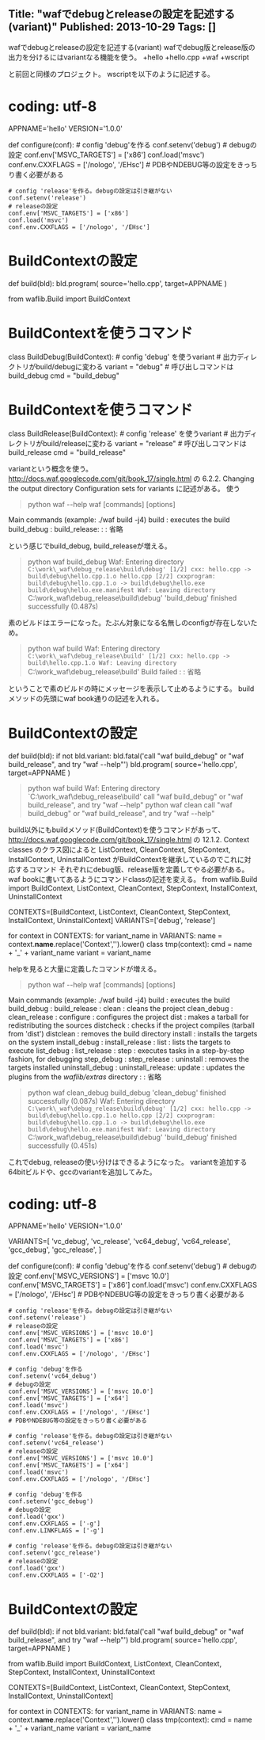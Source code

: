 Title: "wafでdebugとreleaseの設定を記述する(variant)"
Published: 2013-10-29
Tags: []
---

wafでdebugとreleaseの設定を記述する(variant)
wafでdebug版とrelease版の出力を分けるにはvariantなる機能を使う。
+hello
  +hello.cpp
  +waf
  +wscript

と前回と同様のプロジェクト。 wscriptを以下のように記述する。
# coding: utf-8

APPNAME='hello'
VERSION='1.0.0'


def configure(conf):
    # config 'debug'を作る
    conf.setenv('debug')
    # debugの設定
    conf.env['MSVC_TARGETS'] = ['x86']
    conf.load('msvc')
    conf.env.CXXFLAGS = ['/nologo', '/EHsc']
    # PDBやNDEBUG等の設定をきっちり書く必要がある

    # config 'release'を作る。debugの設定は引き継がない
    conf.setenv('release')
    # releaseの設定
    conf.env['MSVC_TARGETS'] = ['x86']
    conf.load('msvc')
    conf.env.CXXFLAGS = ['/nologo', '/EHsc']


# BuildContextの設定
def build(bld):
    bld.program(
            source='hello.cpp',
            target=APPNAME
            )


from waflib.Build import BuildContext

# BuildContextを使うコマンド
class BuildDebug(BuildContext):
    # config 'debug' を使うvariant
    # 出力ディレクトリがbuild/debugに変わる
    variant = "debug"
    # 呼び出しコマンドはbuild_debug
    cmd = "build_debug"

# BuildContextを使うコマンド
class BuildRelease(BuildContext):
    # config 'release' を使うvariant
    # 出力ディレクトリがbuild/releaseに変わる
    variant = "release"
    # 呼び出しコマンドはbuild_release
    cmd = "build_release"

variantという概念を使う。
http://docs.waf.googlecode.com/git/book_17/single.html の 6.2.2.
Changing the output directory Configuration sets for variants
に記述がある。
使う
> python waf --help
waf [commands] [options]

Main commands (example: ./waf build -j4)
  build        : executes the build
  build_debug  :
  build_release:
:
:
省略

という感じでbuild_debug, build_releaseが増える。
> python waf build_debug
Waf: Entering directory `C:\work\_waf\debug_release\build\debug'
[1/2] cxx: hello.cpp -> build\debug\hello.cpp.1.o
hello.cpp
[2/2] cxxprogram: build\debug\hello.cpp.1.o -> build\debug\hello.exe build\debug\hello.exe.manifest
Waf: Leaving directory `C:\work\_waf\debug_release\build\debug'
'build_debug' finished successfully (0.487s)

素のビルドはエラーになった。たぶん対象になる名無しのconfigが存在しないため。
> python waf build
Waf: Entering directory `C:\work\_waf\debug_release\build'
[1/2] cxx: hello.cpp -> build\hello.cpp.1.o
Waf: Leaving directory `C:\work\_waf\debug_release\build'
Build failed
:
:
省略

ということで素のビルドの時にメッセージを表示して止めるようにする。
buildメソッドの先頭にwaf book通りの記述を入れる。
# BuildContextの設定
def build(bld):
    if not bld.variant:
         bld.fatal('call "waf build_debug" or "waf build_release", and try "waf --help"')
    bld.program(
            source='hello.cpp',
            target=APPNAME
            )

> python waf build
Waf: Entering directory `C:\work\_waf\debug_release\build'
call "waf build_debug" or "waf build_release", and try "waf --help"
> python waf clean
call "waf build_debug" or "waf build_release", and try "waf --help"

build以外にもbuildメソッド(BuildContext)を使うコマンドがあって、
http://docs.waf.googlecode.com/git/book_17/single.html の 12.1.2.
Context classes のクラス図によると ListContext, CleanContext,
StepContext, InstallContext, UninstallContext
がBuildContextを継承しているのでこれに対応するコマンド
それぞれにdebug版、release版を定義してやる必要がある。
waf bookに書いてあるようにコマンドclassの記述を変える。
from waflib.Build import BuildContext, ListContext, CleanContext, StepContext, InstallContext, UninstallContext

CONTEXTS=[BuildContext, ListContext, CleanContext, StepContext, InstallContext, UninstallContext]
VARIANTS=['debug', 'release']

for context in CONTEXTS:
    for variant_name in VARIANTS:
        name = context.__name__.replace('Context','').lower()
        class tmp(context):
            cmd = name + '_' + variant_name
            variant = variant_name

helpを見ると大量に定義したコマンドが増える。
> python waf --help
waf [commands] [options]

Main commands (example: ./waf build -j4)
  build            : executes the build
  build_debug      :
  build_release    :
  clean            : cleans the project
  clean_debug      :
  clean_release    :
  configure        : configures the project
  dist             : makes a tarball for redistributing the sources
  distcheck        : checks if the project compiles (tarball from 'dist')
  distclean        : removes the build directory
  install          : installs the targets on the system
  install_debug    :
  install_release  :
  list             : lists the targets to execute
  list_debug       :
  list_release     :
  step             : executes tasks in a step-by-step fashion, for debugging
  step_debug       :
  step_release     :
  uninstall        : removes the targets installed
  uninstall_debug  :
  uninstall_release:
  update           : updates the plugins from the *waflib/extras* directory
:
:
省略

> python waf clean_debug build_debug
'clean_debug' finished successfully (0.087s)
Waf: Entering directory `C:\work\_waf\debug_release\build\debug'
[1/2] cxx: hello.cpp -> build\debug\hello.cpp.1.o
hello.cpp
[2/2] cxxprogram: build\debug\hello.cpp.1.o -> build\debug\hello.exe build\debug\hello.exe.manifest
Waf: Leaving directory `C:\work\_waf\debug_release\build\debug'
'build_debug' finished successfully (0.451s)

これでdebug, releaseの使い分けはできるようになった。
variantを追加する
64bitビルドや、gccのvariantを追加してみた。
# coding: utf-8

APPNAME='hello'
VERSION='1.0.0'

VARIANTS=[
'vc_debug', 'vc_release', 'vc64_debug', 'vc64_release',
'gcc_debug', 'gcc_release',
]

def configure(conf):
    # config 'debug'を作る
    conf.setenv('debug')
    # debugの設定
    conf.env['MSVC_VERSIONS'] = ['msvc 10.0']
    conf.env['MSVC_TARGETS'] = ['x86']
    conf.load('msvc')
    conf.env.CXXFLAGS = ['/nologo', '/EHsc']
    # PDBやNDEBUG等の設定をきっちり書く必要がある

    # config 'release'を作る。debugの設定は引き継がない
    conf.setenv('release')
    # releaseの設定
    conf.env['MSVC_VERSIONS'] = ['msvc 10.0']
    conf.env['MSVC_TARGETS'] = ['x86']
    conf.load('msvc')
    conf.env.CXXFLAGS = ['/nologo', '/EHsc']

    # config 'debug'を作る
    conf.setenv('vc64_debug')
    # debugの設定
    conf.env['MSVC_VERSIONS'] = ['msvc 10.0']
    conf.env['MSVC_TARGETS'] = ['x64']
    conf.load('msvc')
    conf.env.CXXFLAGS = ['/nologo', '/EHsc']
    # PDBやNDEBUG等の設定をきっちり書く必要がある

    # config 'release'を作る。debugの設定は引き継がない
    conf.setenv('vc64_release')
    # releaseの設定
    conf.env['MSVC_VERSIONS'] = ['msvc 10.0']
    conf.env['MSVC_TARGETS'] = ['x64']
    conf.load('msvc')
    conf.env.CXXFLAGS = ['/nologo', '/EHsc']

    # config 'debug'を作る
    conf.setenv('gcc_debug')
    # debugの設定
    conf.load('gxx')
    conf.env.CXXFLAGS = ['-g']
    conf.env.LINKFLAGS = ['-g']

    # config 'release'を作る。debugの設定は引き継がない
    conf.setenv('gcc_release')
    # releaseの設定
    conf.load('gxx')
    conf.env.CXXFLAGS = ['-O2']


# BuildContextの設定
def build(bld):
    if not bld.variant:
         bld.fatal('call "waf build_debug" or "waf build_release", and try "waf --help"')
    bld.program(
            source='hello.cpp',
            target=APPNAME
            )

from waflib.Build import BuildContext, ListContext, CleanContext, StepContext, InstallContext, UninstallContext

CONTEXTS=[BuildContext, ListContext, CleanContext, StepContext, InstallContext, UninstallContext]

for context in CONTEXTS:
    for variant_name in VARIANTS:
        name = context.__name__.replace('Context','').lower()
        class tmp(context):
            cmd = name + '_' + variant_name
            variant = variant_name

